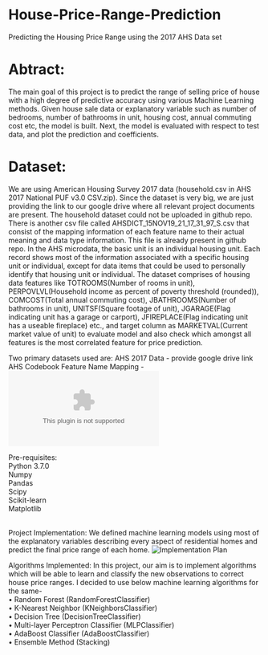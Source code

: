 # House-Price-Range-Prediction
Predicting the Housing Price Range using the 2017 AHS Data set<br />

# Abtract:
The main goal of this project is to predict the range of selling price of house with a high degree of predictive accuracy using various Machine Learning methods. Given house sale data or explanatory variable such as number of bedrooms, number of bathrooms in unit, housing cost, annual commuting cost etc, the model is built. Next, the model is evaluated with respect to test data, and plot the prediction and coefficients.<br />

# Dataset:
We are using American Housing Survey 2017 data (household.csv in AHS 2017 National PUF v3.0 CSV.zip). Since the dataset is very big, we are just providing the link to our google drive where all relevant project documents are present. The household dataset could not be uploaded in github repo. There is another csv file called AHSDICT_15NOV19_21_17_31_97_S.csv that consist of the mapping information of each feature name to their actual meaning and data type information. This file is already present in github repo. In the AHS microdata, the basic unit is an individual housing unit. Each record shows most of the information associated with a specific housing unit or individual, except for data items that could be used to personally identify that housing unit or individual. The dataset comprises of housing data features like TOTROOMS(Number of rooms in unit), PERPOVLVL(Household income as percent of poverty threshold (rounded)), COMCOST(Total annual commuting cost), JBATHROOMS(Number of bathrooms in unit), UNITSF(Square footage of unit), JGARAGE(Flag indicating unit has a garage or carport), JFIREPLACE(Flag indicating unit has a useable fireplace) etc., and target column as MARKETVAL(Current market value of unit) to evaluate model and also check which amongst all features is the most correlated feature for price prediction.<br />

Two primary datasets used are:
AHS 2017 Data - provide google drive link
AHS Codebook Feature Name Mapping - ![Feature Mapping](AHSDICT_15NOV19_21_17_31_97_S.csv)
<br />

Pre-requisites:<br />
Python 3.7.0<br />
Numpy<br />
Pandas<br />
Scipy<br />
Scikit-learn<br />
Matplotlib<br />
<br />

Project Implementation:
We defined machine learning models using most of the explanatory variables describing every aspect of residential homes and predict the final price range of each home. 
![Implementation Plan](doc/plan.png)
<br />

Algorithms Implemented:
In this project, our aim is to implement algorithms which will be able to learn and classify the new observations to correct house price ranges. I decided to use below machine learning algorithms for the same-<br />
• Random Forest (RandomForestClassifier)<br />
• K-Nearest Neighbor (KNeighborsClassifier)<br />
• Decision Tree (DecisionTreeClassifier)<br />
• Multi-layer Perceptron Classifier (MLPClassifier)<br />
• AdaBoost Classifier (AdaBoostClassifier)<br />
• Ensemble Method (Stacking)<br />
